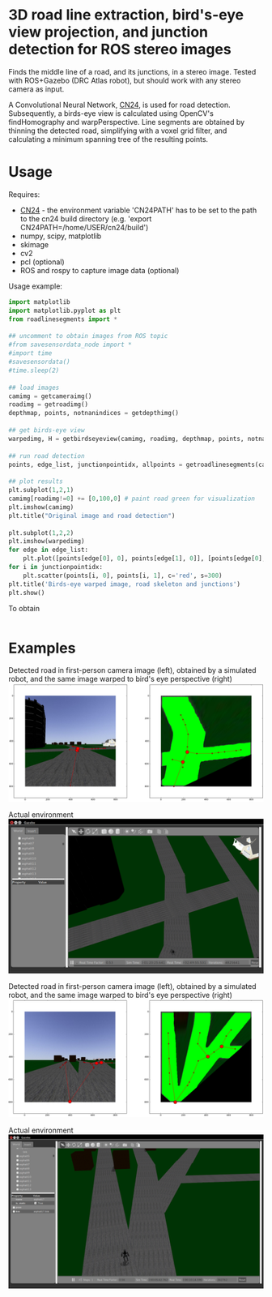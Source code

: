 3D road line extraction, bird's-eye view projection, and junction detection for ROS stereo images
===============

Finds the middle line of a road, and its junctions, in a stereo image. Tested with ROS+Gazebo (DRC Atlas robot), but should work with any stereo camera as input. 

A Convolutional Neural Network, [CN24](https://github.com/cvjena/cn24), is used for road detection. Subsequently, a birds-eye view is calculated using OpenCV's findHomography and warpPerspective. Line segments are obtained by thinning the detected road, simplifying with a voxel grid filter, and calculating a minimum spanning tree of the resulting points.

Usage
===============

Requires:
- [CN24](https://github.com/cvjena/cn24) - the environment variable 'CN24PATH' has to be set to the path to the cn24 build directory (e.g. 'export CN24PATH=/home/USER/cn24/build')
- numpy, scipy, matplotlib 
- skimage
- cv2
- pcl (optional)
- ROS and rospy to capture image data (optional)

Usage example:

```python
import matplotlib
import matplotlib.pyplot as plt
from roadlinesegments import *

## uncomment to obtain images from ROS topic
#from savesensordata_node import *
#import time
#savesensordata()
#time.sleep(2)

## load images
camimg = getcameraimg()
roadimg = getroadimg()
depthmap, points, notnanindices = getdepthimg()

## get birds-eye view
warpedimg, H = getbirdseyeview(camimg, roadimg, depthmap, points, notnanindices)

## run road detection   
points, edge_list, junctionpointidx, allpoints = getroadlinesegments(camimg, warpedimg, H)

## plot results
plt.subplot(1,2,1)
camimg[roadimg!=0] += [0,100,0] # paint road green for visualization
plt.imshow(camimg)
plt.title("Original image and road detection")

plt.subplot(1,2,2)
plt.imshow(warpedimg)
for edge in edge_list:
    plt.plot([points[edge[0], 0], points[edge[1], 0]], [points[edge[0], 1], points[edge[1], 1]], c='r')
for i in junctionpointidx:
    plt.scatter(points[i, 0], points[i, 1], c='red', s=300)
plt.title('Birds-eye warped image, road skeleton and junctions')
plt.show()
```

To obtain 

```bash
```

Examples
===============

Detected road in first-person camera image (left), obtained by a simulated robot, and the same image warped to bird's eye perspective (right)
![Example 1](example_results/results_environment_1.png)

Actual environment
![Example 1](example_results/actual_environment_1.png)

Detected road in first-person camera image (left), obtained by a simulated robot, and the same image warped to bird's eye perspective (right)
![Example 1](example_results/results_environment_2.png)

Actual environment
![Example 1](example_results/actual_environment_2.png)

